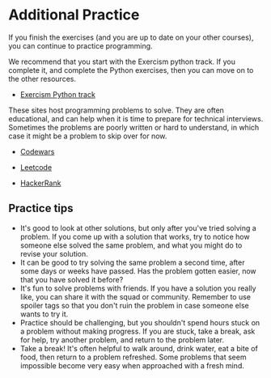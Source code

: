 # Additional Practice

If you finish the exercises (and you are up to date on your other courses), you 
can continue to practice programming.

We recommend that you start with the Exercism python track. If you complete it,
and complete the Python exercises, then you can move on to the other resources.

* [Exercism Python track](https://exercism.org/tracks/python)

These sites host programming problems to solve. They are often educational, and
can help when it is time to prepare for technical interviews. Sometimes the
problems are poorly written or hard to understand, in which case it might be a
problem to skip over for now.

* [Codewars](https://www.codewars.com/)

* [Leetcode](https://leetcode.com/)

* [HackerRank](https://www.hackerrank.com/)

## Practice tips

* It's good to look at other solutions, but only after you've tried solving a
  problem. If you come up with a solution that works, try to notice how someone
  else solved the same problem, and what you might do to revise your solution.
* It can be good to try solving the same problem a second time, after some days
  or weeks have passed. Has the problem gotten easier, now that you have
  solved it before?
* It's fun to solve problems with friends. If you have a solution you really
  like, you can share it with the squad or community. Remember to use spoiler
  tags so that you don't ruin the problem in case someone else wants to try it.
* Practice should be challenging, but you shouldn't spend hours stuck on a 
  problem without making progress. If you are stuck, take a break, ask for help,
  try another problem, and return to the problem later.
* Take a break! It's often helpful to walk around, drink water, eat a bite of
  food, then return to a problem refreshed. Some problems that seem impossible
  become very easy when approached with a fresh mind.
